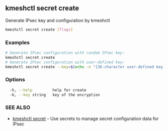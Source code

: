 ## kmeshctl secret create

Generate IPsec key and configuration by kmeshctl

```bash
kmeshctl secret create [flags]
```

### Examples

```bash
# Generate IPsec configuration with random IPsec key:
kmeshctl secret create
# Generate IPsec configuration with user-defined key:
kmeshctl secret create --key=$(echo -n "{36-character user-defined key here}" | xxd -p -c 64)
```

### Options

```bash
  -h, --help         help for create
  -k, --key string   key of the encryption
```

### SEE ALSO

* [kmeshctl secret](kmeshctl_secret.md) - Use secrets to manage secret configuration data for IPsec
